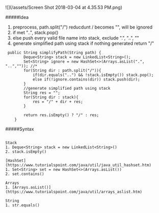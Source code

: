 ![](/assets/Screen Shot 2018-03-04 at 4.35.53 PM.png)

#####Idea
1. preprocess, path.split("/")
    reducdunt / becomes "", will be ignored
2. if met "..", stack.pop()
3. else push every valid file name into stack, exclude ".", "..", ""
4. generate simplified path using stack
    if nothing generated return "/"    

```
 public String simplifyPath(String path) {
        Deque<String> stack = new LinkedList<String>();
        Set<String> ignore = new HashSet<>(Arrays.asList(".", "..","")); //*
        for(String dir : path.split("/")){
            if(dir.equals("..") && !stack.isEmpty()) stack.pop();
            else if(!ignore.contains(dir)) stack.push(dir);
        }
        //generate simplified path using stack
        String res = "";
        for(String dir : stack){
            res = "/" + dir + res;
        }
        
        return res.isEmpty() ? "/" : res;
    }
```

#####Syntax
```

Stack
1. Deque<String> stack = new LinkedList<String>()
2. stack.isEmpty()

[HashSet](https://www.tutorialspoint.com/java/util/java_util_hashset.htm)
1. Set<String> set = new HashSet<>(Arrays.asList())
2. set.contains()

Arrays
1. [Arrays.asList()](https://www.tutorialspoint.com/java/util/arrays_aslist.htm)

String
1. str.equals()

```

